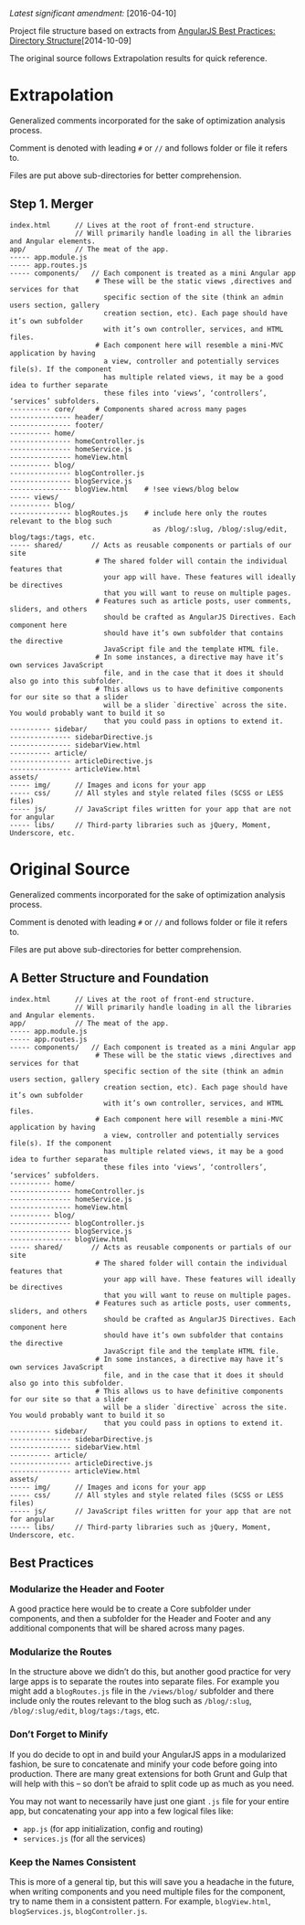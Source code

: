 *Latest significant amendment:* [2016-04-10]

Project file structure based on extracts from
[AngularJS Best Practices: Directory Structure](https://scotch.io/tutorials/angularjs-best-practices-directory-structure)[2014-10-09]

The original source follows Extrapolation results for quick reference.

# Extrapolation

Generalized comments incorporated for the sake of optimization analysis process.

Comment is denoted with leading `#` or `//` and follows folder or
file it refers to.

Files are put above sub-directories for better comprehension.

## Step 1. Merger

```
index.html      // Lives at the root of front-end structure.
                // Will primarily handle loading in all the libraries and Angular elements.
app/            // The meat of the app.
----- app.module.js
----- app.routes.js
----- components/   // Each component is treated as a mini Angular app
                     # These will be the static views ,directives and services for that
                       specific section of the site (think an admin users section, gallery
                       creation section, etc). Each page should have it’s own subfolder
                       with it’s own controller, services, and HTML files.
                     # Each component here will resemble a mini-MVC application by having
                       a view, controller and potentially services file(s). If the component
                       has multiple related views, it may be a good idea to further separate
                       these files into ‘views’, ‘controllers’, ‘services’ subfolders.
---------- core/     # Components shared across many pages
--------------- header/
--------------- footer/
---------- home/
--------------- homeController.js
--------------- homeService.js
--------------- homeView.html
---------- blog/
--------------- blogController.js
--------------- blogService.js
--------------- blogView.html    # !see views/blog below
----- views/
---------- blog/
--------------- blogRoutes.js    # include here only the routes relevant to the blog such
                                   as /blog/:slug, /blog/:slug/edit, blog/tags:/tags, etc.
----- shared/       // Acts as reusable components or partials of our site
                     # The shared folder will contain the individual features that
                       your app will have. These features will ideally be directives
                       that you will want to reuse on multiple pages.
                     # Features such as article posts, user comments, sliders, and others
                       should be crafted as AngularJS Directives. Each component here
                       should have it’s own subfolder that contains the directive
                       JavaScript file and the template HTML file.
                     # In some instances, a directive may have it’s own services JavaScript
                       file, and in the case that it does it should also go into this subfolder.
                     # This allows us to have definitive components for our site so that a slider
                       will be a slider `directive` across the site. You would probably want to build it so
                       that you could pass in options to extend it.
---------- sidebar/
--------------- sidebarDirective.js
--------------- sidebarView.html
---------- article/
--------------- articleDirective.js
--------------- articleView.html
assets/
----- img/      // Images and icons for your app
----- css/      // All styles and style related files (SCSS or LESS files)
----- js/       // JavaScript files written for your app that are not for angular
----- libs/     // Third-party libraries such as jQuery, Moment, Underscore, etc.
```


# Original Source

Generalized comments incorporated for the sake of optimization analysis process.

Comment is denoted with leading `#` or `//` and follows folder or
file it refers to.

Files are put above sub-directories for better comprehension.

## A Better Structure and Foundation
```
index.html      // Lives at the root of front-end structure.
                // Will primarily handle loading in all the libraries and Angular elements.
app/            // The meat of the app.
----- app.module.js
----- app.routes.js
----- components/   // Each component is treated as a mini Angular app
                     # These will be the static views ,directives and services for that
                       specific section of the site (think an admin users section, gallery
                       creation section, etc). Each page should have it’s own subfolder
                       with it’s own controller, services, and HTML files.
                     # Each component here will resemble a mini-MVC application by having
                       a view, controller and potentially services file(s). If the component
                       has multiple related views, it may be a good idea to further separate
                       these files into ‘views’, ‘controllers’, ‘services’ subfolders.
---------- home/
--------------- homeController.js
--------------- homeService.js
--------------- homeView.html
---------- blog/
--------------- blogController.js
--------------- blogService.js
--------------- blogView.html
----- shared/       // Acts as reusable components or partials of our site
                     # The shared folder will contain the individual features that
                       your app will have. These features will ideally be directives
                       that you will want to reuse on multiple pages.
                     # Features such as article posts, user comments, sliders, and others
                       should be crafted as AngularJS Directives. Each component here
                       should have it’s own subfolder that contains the directive
                       JavaScript file and the template HTML file.
                     # In some instances, a directive may have it’s own services JavaScript
                       file, and in the case that it does it should also go into this subfolder.
                     # This allows us to have definitive components for our site so that a slider
                       will be a slider `directive` across the site. You would probably want to build it so
                       that you could pass in options to extend it.
---------- sidebar/
--------------- sidebarDirective.js
--------------- sidebarView.html
---------- article/
--------------- articleDirective.js
--------------- articleView.html
assets/
----- img/      // Images and icons for your app
----- css/      // All styles and style related files (SCSS or LESS files)
----- js/       // JavaScript files written for your app that are not for angular
----- libs/     // Third-party libraries such as jQuery, Moment, Underscore, etc.
```

## Best Practices

### Modularize the Header and Footer

A good practice here would be to create a Core subfolder under components, and then a
subfolder for the Header and Footer and any additional components that will be shared
across many pages.

### Modularize the Routes

In the structure above we didn’t do this, but another good practice for very large
apps is to separate the routes into separate files. For example you might add a
`blogRoutes.js` file in the `/views/blog/` subfolder and there include only the routes
relevant to the blog such as `/blog/:slug`, `/blog/:slug/edit`, `blog/tags:/tags`, etc.

### Don’t Forget to Minify

If you do decide to opt in and build your AngularJS apps in a modularized fashion,
be sure to concatenate and minify your code before going into production. There are
many great extensions for both Grunt and Gulp that will help with this – so don’t be
afraid to split code up as much as you need.

You may not want to necessarily have just one giant `.js` file for your entire app,
but concatenating your app into a few logical files like:

*    `app.js` (for app initialization, config and routing)
*    `services.js` (for all the services)

### Keep the Names Consistent

This is more of a general tip, but this will save you a headache in the future,
when writing components and you need multiple files for the component, try to
name them in a consistent pattern. For example, `blogView.html`, `blogServices.js`,
`blogController.js`.